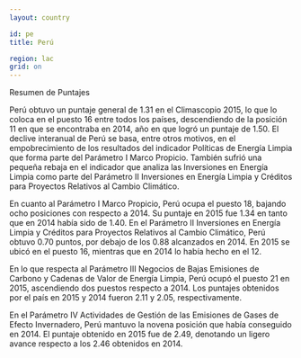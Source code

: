 ```yaml
---
layout: country

id: pe
title: Perú

region: lac
grid: on
---
```

Resumen de Puntajes

Perú obtuvo un puntaje general de 1.31 en el Climascopio 2015, lo que lo coloca en el puesto 16 entre todos los países, descendiendo de la posición 11 en que se encontraba en 2014, año en que logró un puntaje de 1.50.
El declive interanual de Perú se basa, entre otros motivos, en el empobrecimiento de los resultados del indicador Políticas de Energía Limpia que forma parte del Parámetro I Marco Propicio. También sufrió una pequeña rebaja en el indicador que analiza las Inversiones en Energía Limpia como parte del Parámetro II Inversiones en Energía Limpia y Créditos para Proyectos Relativos al Cambio Climático.

En cuanto al Parámetro I Marco Propicio, Perú ocupa el puesto 18, bajando ocho posiciones con respecto a 2014. Su puntaje en 2015 fue 1.34 en tanto que en 2014 había sido de 1.40.
En el Parámetro II Inversiones en Energía Limpia y Créditos para Proyectos Relativos al Cambio Climático, Perú obtuvo 0.70 puntos, por debajo de los 0.88 alcanzados en 2014. En 2015 se ubicó en el puesto 16, mientras que en 2014 lo había hecho en el 12.

En lo que respecta al Parámetro III Negocios de Bajas Emisiones de Carbono y Cadenas de Valor de Energía Limpia, Perú ocupó el puesto 21 en 2015, ascendiendo dos puestos respecto a 2014. Los puntajes obtenidos por el país en 2015 y 2014 fueron 2.11 y 2.05, respectivamente.

En el Parámetro IV Actividades de Gestión de las Emisiones de Gases de Efecto Invernadero, Perú mantuvo la novena posición que había conseguido en 2014. El puntaje obtenido en 2015 fue de 2.49, denotando un ligero avance respecto a los 2.46 obtenidos en 2014.
